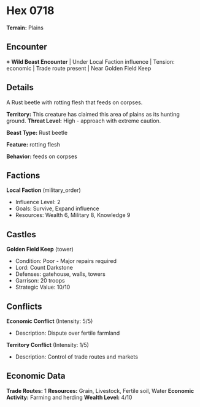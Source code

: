 # Hex 0718

**Terrain:** Plains

## Encounter
※ **Wild Beast Encounter** | Under Local Faction influence | Tension: economic | Trade route present | Near Golden Field Keep

## Details
A Rust beetle with rotting flesh that feeds on corpses.

**Territory:** This creature has claimed this area of plains as its hunting ground.
**Threat Level:** High - approach with extreme caution.

**Beast Type:** Rust beetle

**Feature:** rotting flesh

**Behavior:** feeds on corpses

## Factions
**Local Faction** (military_order)
- Influence Level: 2
- Goals: Survive, Expand influence
- Resources: Wealth 6, Military 8, Knowledge 9

## Castles
**Golden Field Keep** (tower)
- Condition: Poor - Major repairs required
- Lord: Count Darkstone
- Defenses: gatehouse, walls, towers
- Garrison: 20 troops
- Strategic Value: 10/10

## Conflicts
**Economic Conflict** (Intensity: 5/5)
- Description: Dispute over fertile farmland

**Territory Conflict** (Intensity: 1/5)
- Description: Control of trade routes and markets

## Economic Data
**Trade Routes:** 1
**Resources:** Grain, Livestock, Fertile soil, Water
**Economic Activity:** Farming and herding
**Wealth Level:** 4/10

